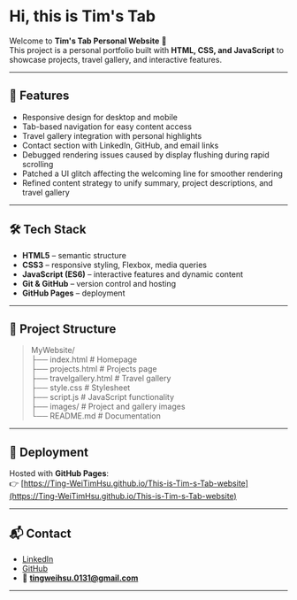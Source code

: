 # Hi, this is Tim's Tab

Welcome to **Tim's Tab Personal Website** 🎉  
This project is a personal portfolio built with **HTML, CSS, and JavaScript** to showcase projects, travel gallery, and interactive features.

---

## 🌟 Features
- Responsive design for desktop and mobile
- Tab-based navigation for easy content access
- Travel gallery integration with personal highlights
- Contact section with LinkedIn, GitHub, and email links
- Debugged rendering issues caused by display flushing during rapid scrolling
- Patched a UI glitch affecting the welcoming line for smoother rendering
- Refined content strategy to unify summary, project descriptions, and travel gallery

---

## 🛠️ Tech Stack
- **HTML5** – semantic structure
- **CSS3** – responsive styling, Flexbox, media queries
- **JavaScript (ES6)** – interactive features and dynamic content
- **Git & GitHub** – version control and hosting
- **GitHub Pages** – deployment

---

## 📂 Project Structure

> MyWebsite/  
> ├── index.html          # Homepage  
> ├── projects.html       # Projects page  
> ├── travelgallery.html  # Travel gallery  
> ├── style.css           # Stylesheet  
> ├── script.js           # JavaScript functionality  
> ├── images/             # Project and gallery images  
> └── README.md           # Documentation

---

## 🚀 Deployment
Hosted with **GitHub Pages**:  
👉 [https://Ting-WeiTimHsu.github.io/This-is-Tim-s-Tab-website](https://Ting-WeiTimHsu.github.io/This-is-Tim-s-Tab-website)

---

## 📬 Contact
- [LinkedIn](https://www.linkedin.com/in/tingwei-tim-hsu/)  
- [GitHub](https://github.com/Ting-WeiTimHsu)  
- 📧 **tingweihsu.0131@gmail.com**

---
